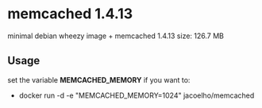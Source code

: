 memcached 1.4.13
================

  minimal debian wheezy image + memcached 1.4.13
  size: 126.7 MB

Usage
-----

set the variable **MEMCACHED_MEMORY** if you want to: 
  - docker run -d -e "MEMCACHED_MEMORY=1024" jacoelho/memcached
